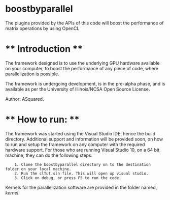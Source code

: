boostbyparallel
===============

The plugins provided by the APIs of this code will boost the performance of matrix operations by using OpenCL


<h1> ** Introduction ** </h1> 
The framework designed is to use the underlying GPU hardware available on your computer, to boost the performance of any piece of code, where parallelization is possible. 

The framework is undergoing development, is in the pre-alpha phase, and is available as per the University of Illinois/NCSA Open Source License. 

Author: ASquared.  

<h1> ** How to run: ** </h1> 
The framework was started using the Visual Studio IDE, hence the build directory. Additional support and information will be provided soon, on how to run and setup the framework on any computer with the required hardware support. For those who are running Visual Studio 10, on a 64 bit machine, they can do the following steps: 

		1. Clone the boostbyparallel directory on to the destination folder on your local machine. 
		2. Run the clTut.sln file. This will open up visual studio. 
		3. Click on debug, or press F5 to run the code. 

Kernels for the parallelization software are provided in the folder named, *kernel*. 

 
 
